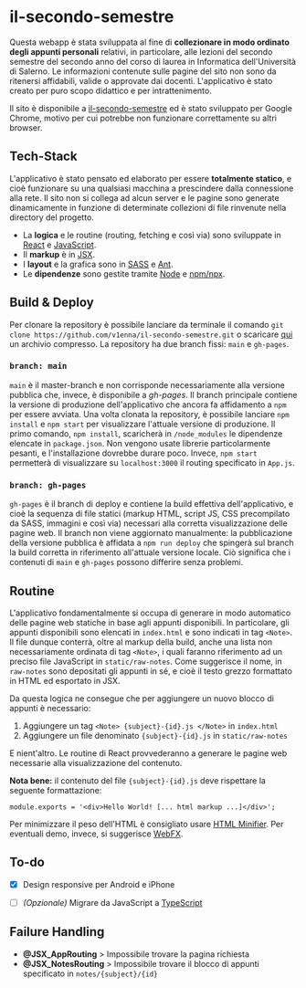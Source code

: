 # il-secondo-semestre

Questa webapp è stata sviluppata al fine di **collezionare in modo ordinato degli appunti personali** relativi, in particolare, alle lezioni del secondo semestre del secondo anno del corso di laurea in Informatica dell'Università di Salerno. Le informazioni contenute sulle pagine del sito non sono da ritenersi affidabili, valide o approvate dai docenti. L'applicativo è stato creato per puro scopo didattico e per intrattenimento.

Il sito è disponibile a [il-secondo-semestre](https://v1enna.github.io/il-secondo-semestre/) ed è stato sviluppato per Google Chrome, motivo per cui potrebbe non funzionare correttamente su altri browser.


## Tech-Stack

L'applicativo è stato pensato ed elaborato per essere **totalmente statico**, e cioè funzionare su una qualsiasi macchina a prescindere dalla connessione alla rete. Il sito non si collega ad alcun server e le pagine sono generate dinamicamente in funzione di determinate collezioni di file rinvenute nella directory del progetto.

- La **logica** e le routine (routing, fetching e così via) sono sviluppate in [React](https://it.reactjs.org/) e [JavaScript](https://developer.mozilla.org/it/docs/Web/JavaScript). 
- Il **markup** è in [JSX](https://facebook.github.io/jsx/). 
- I **layout** e la grafica sono in [SASS](https://sass-lang.com/) e [Ant](https://ant.design/).
- Le **dipendenze** sono gestite tramite [Node](https://nodejs.org/it/) e [npm/npx](https://www.npmjs.com/).


## Build & Deploy

Per clonare la repository è possibile lanciare da terminale il comando `git clone https://github.com/v1enna/il-secondo-semestre.git` o scaricare [qui](https://github.com/v1enna/il-secondo-semestre/archive/main.zip) un archivio compresso. La repository ha due branch fissi: `main` e `gh-pages`.

### `branch: main`

`main` è il master-branch e non corrisponde necessariamente alla versione pubblica che, invece, è disponibile a *gh-pages*. Il branch principale contiene la versione di produzione dell'applicativo che ancora fa affidamento a `npm` per essere avviata. Una volta clonata la repository, è possibile lanciare `npm install` e `npm start` per visualizzare l'attuale versione di produzione. Il primo comando, `npm install`, scaricherà in `/node_modules` le dipendenze elencate in `package.json`. Non vengono usate librerie particolarmente pesanti, e l'installazione dovrebbe durare poco. Invece, `npm start` permetterà di visualizzare su `localhost:3000` il routing specificato in `App.js`. 

### `branch: gh-pages`

`gh-pages` è il branch di deploy e contiene la build effettiva dell'applicativo, e cioè la sequenza di file statici (markup HTML, script JS, CSS precompilato da SASS, immagini e così via) necessari alla corretta visualizzazione delle pagine web. Il branch non viene aggiornato manualmente: la pubblicazione della versione pubblica è affidata a `npm run deploy` che spingerà sul branch la build corretta in riferimento all'attuale versione locale. Ciò significa che i contenuti di `main` e `gh-pages` possono differire senza problemi.


## Routine

L'applicativo fondamentalmente si occupa di generare in modo automatico delle pagine web statiche in base agli appunti disponibili. In particolare, gli appunti disponibili sono elencati in `index.html` e sono indicati in tag `<Note>`. Il file dunque conterrà, oltre al markup della build, anche una lista non necessariamente ordinata di tag `<Note>`, i quali faranno riferimento ad un preciso file JavaScript in `static/raw-notes`. Come suggerisce il nome, in `raw-notes` sono depositati gli appunti in sé, e cioè il testo grezzo formattato in HTML ed esportato in JSX. 

Da questa logica ne consegue che per aggiungere un nuovo blocco di appunti è necessario:
1. Aggiungere un tag `<Note> {subject}-{id}.js </Note>` in `index.html`
2. Aggiungere un file denominato `{subject}-{id}.js` in `static/raw-notes`

E nient'altro. Le routine di React provvederanno a generare le pagine web necessarie alla visualizzazione del contenuto.

**Nota bene:** il contenuto del file `{subject}-{id}.js` deve rispettare la seguente formattazione:

`module.exports = '<div>Hello World! [... html markup ...]</div>';`

Per minimizzare il peso dell'HTML è consigliato usare [HTML Minifier](https://www.willpeavy.com/tools/minifier/). Per eventuali demo, invece, si suggerisce [WebFX](https://www.webfx.com/tools/lorem-ipsum-generator/).


## To-do
- [X] Design responsive per Android e iPhone
- [ ] *(Opzionale)* Migrare da JavaScript a [TypeScript](https://www.typescriptlang.org/)


## Failure Handling
- **@JSX_AppRouting** > Impossibile trovare la pagina richiesta
- **@JSX_NotesRouting** > Impossibile trovare il blocco di appunti specificato in `notes/{subject}/{id}`
